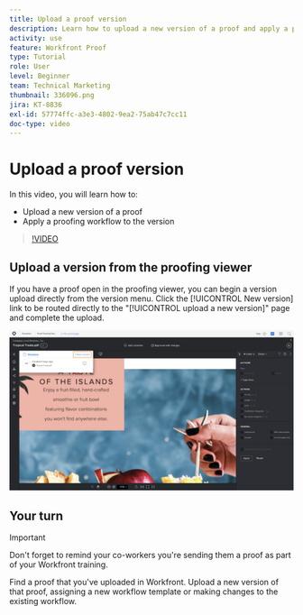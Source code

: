 ```yaml
---
title: Upload a proof version
description: Learn how to upload a new version of a proof and apply a proofing workflow to the version in [!DNL  Workfront].
activity: use
feature: Workfront Proof
type: Tutorial
role: User
level: Beginner
team: Technical Marketing
thumbnail: 336096.png
jira: KT-8836
exl-id: 57774ffc-a3e3-4802-9ea2-75ab47c7cc11
doc-type: video
---
```

# Upload a proof version

In this video, you will learn how to:

* Upload a new version of a proof
* Apply a proofing workflow to the version

>[!VIDEO](https://video.tv.adobe.com/v/336096/?quality=12&learn=on&enablevpops)

## Upload a version from the proofing viewer

If you have a proof open in the proofing viewer, you can begin a version upload directly from the version menu. Click the [!UICONTROL New version] link to be routed directly to the "[!UICONTROL upload a new version]" page and complete the upload.

![An image of the proofing viewer with the version menu expanded in the upper-left corner and the [!UICONTROL New version] link highlighted.](assets/upload-version-from-viewer.png)

## Your turn

>[!IMPORTANT]
>
>Don't forget to remind your co-workers you're sending them a proof as part of your Workfront training.

Find a proof that you've uploaded in Workfront. Upload a new version of that proof, assigning a new workflow template or making changes to the existing workflow.

<!--
### Learn more 
* Create a new version of a proof
-->
